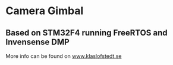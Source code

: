 # Camera Gimbal
## Based on STM32F4 running FreeRTOS and Invensense DMP

More info can be found on www.klaslofstedt.se
